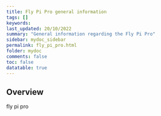 ```yaml
---
title: Fly Pi Pro general information
tags: []
keywords: 
last_updated: 20/10/2022
summary: "General information regarding the Fly Pi Pro"
sidebar: mydoc_sidebar
permalink: fly_pi_pro.html
folder: mydoc
comments: false
toc: false
datatable: true
---
```

## Overview 
fly pi pro